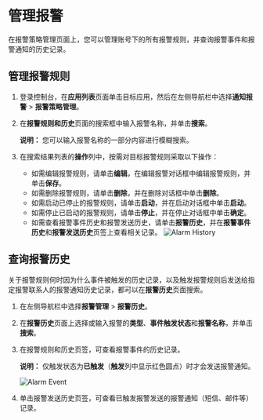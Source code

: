 # 管理报警

在报警策略管理页面上，您可以管理账号下的所有报警规则，并查询报警事件和报警通知的历史记录。

## 管理报警规则

1.  登录控制台，在**应用列表**页面单击目标应用，然后在左侧导航栏中选择**通知报警** \> **报警策略管理**。

2.  在**报警规则和历史**页面的搜索框中输入报警名称，并单击**搜索**。

    **说明：** 您可以输入报警名称的一部分内容进行模糊搜索。

3.  在搜索结果列表的**操作**列中，按需对目标报警规则采取以下操作：

    -   如需编辑报警规则，请单击**编辑**，在编辑报警对话框中编辑报警规则，并单击**保存**。
    -   如需删除报警规则，请单击**删除**，并在删除对话框中单击**删除**。
    -   如需启动已停止的报警规则，请单击**启动**，并在启动对话框中单击**启动**。
    -   如需停止已启动的报警规则，请单击**停止**，并在停止对话框中单击**确定**。
    -   如需查看报警事件历史和报警发送历史，请单击**报警历史**，并在**报警事件历史**和**报警发送历史**页签上查看相关记录。
    ![Alarm History](https://static-aliyun-doc.oss-accelerate.aliyuncs.com/assets/img/zh-CN/7143855061/p43290.png)


## 查询报警历史

关于报警规则何时因为什么事件被触发的历史记录，以及触发报警规则后发送给指定报警联系人的报警通知历史记录，都可以在**报警历史**页面搜索。

1.  在左侧导航栏中选择**报警管理** \> **报警历史**。

2.  在**报警历史**页面上选择或输入报警的**类型**、**事件触发状态**和**报警名称**，并单击**搜索**。

3.  在报警规则和历史页签，可查看报警事件的历史记录。

    **说明：** 仅触发状态为**已触发**（**触发**列中显示红色圆点）时才会发送报警通知。

    ![Alarm Event](https://static-aliyun-doc.oss-accelerate.aliyuncs.com/assets/img/zh-CN/4968272061/p43292.png)

4.  单击报警发送历史页签，可查看已触发报警发送的报警通知（短信、邮件等）记录。


